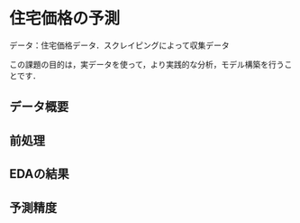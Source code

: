 # 住宅価格の予測

データ：住宅価格データ．スクレイピングによって収集データ

この課題の目的は，実データを使って，より実践的な分析，モデル構築を行うことです．


## データ概要


## 前処理


## EDAの結果


## 予測精度
